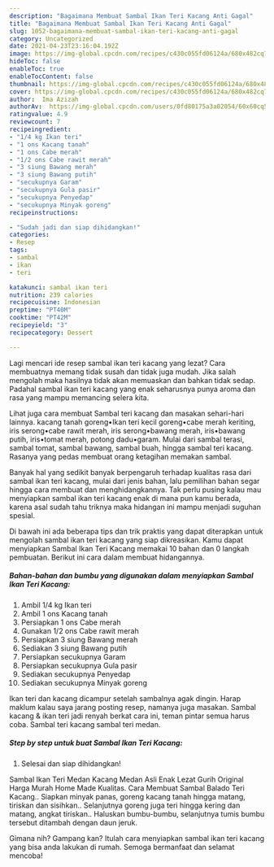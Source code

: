 ```yaml
---
description: "Bagaimana Membuat Sambal Ikan Teri Kacang Anti Gagal"
title: "Bagaimana Membuat Sambal Ikan Teri Kacang Anti Gagal"
slug: 1052-bagaimana-membuat-sambal-ikan-teri-kacang-anti-gagal
category: Uncategorized
date: 2021-04-23T23:16:04.192Z
image: https://img-global.cpcdn.com/recipes/c430c055fd06124a/680x482cq70/sambal-ikan-teri-kacang-foto-resep-utama.jpg
hideToc: false
enableToc: true
enableTocContent: false
thumbnail: https://img-global.cpcdn.com/recipes/c430c055fd06124a/680x482cq70/sambal-ikan-teri-kacang-foto-resep-utama.jpg
cover: https://img-global.cpcdn.com/recipes/c430c055fd06124a/680x482cq70/sambal-ikan-teri-kacang-foto-resep-utama.jpg
author:  Ima Azizah
authorAv:  https://img-global.cpcdn.com/users/0fd80175a3a02054/60x60cq50/avatar.jpg
ratingvalue: 4.9
reviewcount: 7
recipeingredient:
- "1/4 kg Ikan teri"
- "1 ons Kacang tanah"
- "1 ons Cabe merah"
- "1/2 ons Cabe rawit merah"
- "3 siung Bawang merah"
- "3 siung Bawang putih"
- "secukupnya Garam"
- "secukupnya Gula pasir"
- "secukupnya Penyedap"
- "secukupnya Minyak goreng"
recipeinstructions:

- "Sudah jadi dan siap dihidangkan!"
categories:
- Resep
tags:
- sambal
- ikan
- teri

katakunci: sambal ikan teri 
nutrition: 239 calories
recipecuisine: Indonesian
preptime: "PT40M"
cooktime: "PT42M"
recipeyield: "3"
recipecategory: Dessert

---
```



Lagi mencari ide resep sambal ikan teri kacang yang lezat? Cara membuatnya memang tidak susah dan tidak juga mudah. Jika salah mengolah maka hasilnya tidak akan memuaskan dan bahkan tidak sedap. Padahal sambal ikan teri kacang yang enak seharusnya punya aroma dan rasa yang mampu memancing selera kita.


Lihat juga cara membuat Sambal teri kacang dan masakan sehari-hari lainnya. kacang tanah goreng•Ikan teri kecil goreng•cabe merah keriting, iris serong•cabe rawit merah, iris serong•bawang merah, iris•bawang putih, iris•tomat merah, potong dadu•garam. Mulai dari sambal terasi, sambal tomat, sambal bawang, sambal buah, hingga sambal teri kacang. Rasanya yang pedas membuat orang ketagihan memakan sambal.

Banyak hal yang sedikit banyak berpengaruh terhadap kualitas rasa dari sambal ikan teri kacang, mulai dari jenis bahan, lalu pemilihan bahan segar hingga cara membuat dan menghidangkannya. Tak perlu pusing kalau mau menyiapkan sambal ikan teri kacang enak di mana pun kamu berada, karena asal sudah tahu triknya maka hidangan ini mampu menjadi suguhan spesial.


Di bawah ini ada beberapa tips dan trik praktis yang dapat diterapkan untuk mengolah sambal ikan teri kacang yang siap dikreasikan. Kamu dapat menyiapkan Sambal Ikan Teri Kacang memakai 10 bahan dan 0 langkah pembuatan. Berikut ini cara dalam membuat hidangannya.

<!--inarticleads1-->

##### Bahan-bahan dan bumbu yang digunakan dalam menyiapkan Sambal Ikan Teri Kacang:

1. Ambil 1/4 kg Ikan teri
1. Ambil 1 ons Kacang tanah
1. Persiapkan 1 ons Cabe merah
1. Gunakan 1/2 ons Cabe rawit merah
1. Persiapkan 3 siung Bawang merah
1. Sediakan 3 siung Bawang putih
1. Persiapkan secukupnya Garam
1. Persiapkan secukupnya Gula pasir
1. Sediakan secukupnya Penyedap
1. Sediakan secukupnya Minyak goreng


Ikan teri dan kacang dicampur setelah sambalnya agak dingin. Harap maklum kalau saya jarang posting resep, namanya juga masakan. Sambal kacang &amp; ikan teri jadi renyah berkat cara ini, teman pintar semua harus coba. Sambal teri kacang sambal teri medan. 

<!--inarticleads2-->

##### Step by step untuk buat Sambal Ikan Teri Kacang:


1. Selesai dan siap dihidangkan!

Sambal Ikan Teri Medan Kacang Medan Asli Enak Lezat Gurih Original Harga Murah Home Made Kualitas. Cara Membuat Sambal Balado Teri Kacang.. Siapkan minyak panas, goreng kacang tanah hingga matang, tiriskan dan sisihkan.. Selanjutnya goreng juga teri hingga kering dan matang, angkat tiriskan.. Haluskan bumbu-bumbu, selanjutnya tumis bumbu tersebut ditambah dengan daun jeruk. 

Gimana nih? Gampang kan? Itulah cara menyiapkan sambal ikan teri kacang yang bisa anda lakukan di rumah. Semoga bermanfaat dan selamat mencoba!
